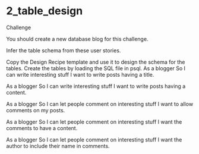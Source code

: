 # 2_table_design

Challenge

You should create a new database blog for this challenge.

Infer the table schema from these user stories.

Copy the Design Recipe template and use it to design the schema for the tables.
Create the tables by loading the SQL file in psql.
As a blogger
So I can write interesting stuff
I want to write posts having a title.

As a blogger
So I can write interesting stuff
I want to write posts having a content.

As a blogger
So I can let people comment on interesting stuff
I want to allow comments on my posts.

As a blogger
So I can let people comment on interesting stuff
I want the comments to have a content.

As a blogger
So I can let people comment on interesting stuff
I want the author to include their name in comments.
